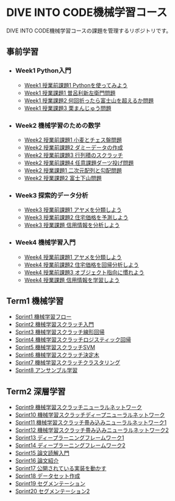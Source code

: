 # DIVE INTO CODE機械学習コース
DIVE INTO CODE機械学習コースの課題を管理するリポジトリです。

## 事前学習
- ### Week1 Python入門
  - [Week1 授業前課題1 Pythonを使ってみよう](https://github.com/takamotoki/diveintocode-ml/blob/master/Week1/week1_work1.ipynb)
  - [Week1 授業課題1 曽呂利新左衛門問題](https://github.com/takamotoki/diveintocode-ml/blob/master/Week1/Week1_%E6%8E%88%E6%A5%AD%E8%AA%B2%E9%A1%8C1_%E6%9B%BD%E5%91%82%E5%88%A9%E6%96%B0%E5%B7%A6%E8%A1%9B%E9%96%80%E5%95%8F%E9%A1%8C.ipynb)
  - [Week1 授業課題2 何回折ったら富士山を超えるか問題](https://github.com/takamotoki/diveintocode-ml/blob/master/Week1/week1_%E6%8E%88%E6%A5%AD%E8%AA%B2%E9%A1%8C2_%E4%BD%95%E5%9B%9E%E6%8A%98%E3%81%A3%E3%81%9F%E3%82%89%E5%AF%8C%E5%A3%AB%E5%B1%B1%E3%82%92%E8%B6%85%E3%81%88%E3%82%8B%E3%81%8B%E5%95%8F%E9%A1%8C.ipynb)
  - [Week1 授業課題3 栗まんじゅう問題](https://github.com/takamotoki/diveintocode-ml/blob/master/Week1/week1_%E6%8E%88%E6%A5%AD%E8%AA%B2%E9%A1%8C3_%E6%A0%97%E3%81%BE%E3%82%93%E3%81%98%E3%82%85%E3%81%86%E5%95%8F%E9%A1%8C.ipynb)
- ### Week2 機械学習のための数学
  - [Week2 授業前課題1 小麦とチェス盤問題](https://github.com/takamotoki/diveintocode-ml/blob/master/Week2/Week2_%E6%8E%88%E6%A5%AD%E5%89%8D%E8%AA%B2%E9%A1%8C1_%E5%B0%8F%E9%BA%A6%E3%81%A8%E3%83%81%E3%82%A7%E3%82%B9%E7%9B%A4%E5%95%8F%E9%A1%8C.ipynb)
  - [Week2 授業前課題2 ダミーデータの作成](https://github.com/takamotoki/diveintocode-ml/blob/master/Week2/Week2_%E6%8E%88%E6%A5%AD%E5%89%8D%E8%AA%B2%E9%A1%8C2_%E3%83%80%E3%83%9F%E3%83%BC%E3%83%87%E3%83%BC%E3%82%BF%E3%81%AE%E4%BD%9C%E6%88%90.ipynb)
  - [Week2 授業前課題3 行列積のスクラッチ](https://github.com/takamotoki/diveintocode-ml/blob/master/Week2/Week2_%E6%8E%88%E6%A5%AD%E5%89%8D%E8%AA%B2%E9%A1%8C3_%E8%A1%8C%E5%88%97%E7%A9%8D%E3%81%AE%E3%82%B9%E3%82%AF%E3%83%A9%E3%83%83%E3%83%81.ipynb)
  - [Week2 授業前課題4 任意課題ダーツ投げ問題](https://github.com/takamotoki/diveintocode-ml/blob/master/Week2/Week2_%E6%8E%88%E6%A5%AD%E5%89%8D%E8%AA%B2%E9%A1%8C4_%E4%BB%BB%E6%84%8F%E8%AA%B2%E9%A1%8C%E3%83%80%E3%83%BC%E3%83%84%E6%8A%95%E3%81%92%E5%95%8F%E9%A1%8C.ipynb)
  - [Week2 授業課題1 二次元配列と勾配問題](https://github.com/takamotoki/diveintocode-ml/blob/master/Week2/Week2_%E6%8E%88%E6%A5%AD%E8%AA%B2%E9%A1%8C1_%E4%BA%8C%E6%AC%A1%E5%85%83%E9%85%8D%E5%88%97%E3%81%A8%E5%8B%BE%E9%85%8D%E5%95%8F%E9%A1%8C.ipynb)
  - [Week2 授業課題2 富士下山問題](https://github.com/takamotoki/diveintocode-ml/blob/master/Week2/Week2_%E6%8E%88%E6%A5%AD%E8%AA%B2%E9%A1%8C2_%E5%AF%8C%E5%A3%AB%E4%B8%8B%E5%B1%B1%E5%95%8F%E9%A1%8C.ipynb)
- ### Week3 探索的データ分析
  - [Week3 授業前課題1 アヤメを分類しよう](https://github.com/takamotoki/diveintocode-ml/blob/master/Week3/Week3_%E6%8E%88%E6%A5%AD%E5%89%8D%E8%AA%B2%E9%A1%8C1_%E3%82%A2%E3%83%A4%E3%83%A1%E3%81%AE%E5%88%86%E6%9E%90.ipynb)
  - [Week3 授業前課題2 住宅価格を予測しよう](https://github.com/takamotoki/diveintocode-ml/blob/master/Week3/Week3_%E6%8E%88%E6%A5%AD%E5%89%8D%E8%AA%B2%E9%A1%8C2_%E4%BD%8F%E5%AE%85%E6%83%85%E5%A0%B1%E3%81%AE%E5%88%86%E6%9E%90.ipynb)
  - [Week3 授業課題 信用情報を分析しよう](https://github.com/takamotoki/diveintocode-ml/blob/master/Week3/Week3_In-classAssignment_HomeCreditDefaultRisk.ipynb)
- ### Week4 機械学習入門
  - [Week4 授業前課題1 アヤメを分類しよう](https://github.com/takamotoki/diveintocode-ml/blob/master/Week4/Week4_Pre-classAssignment1_IrisClassification.ipynb)
  - [Week4 授業前課題2 住宅価格を回帰分析しよう](https://github.com/takamotoki/diveintocode-ml/blob/master/Week4/Week4_Pre-classAssignment2_HousePrices.ipynb)
  - [Week4 授業前課題3 オブジェクト指向に慣れよう](https://github.com/takamotoki/diveintocode-ml/blob/master/Week4/Week4_Pre-classAssignment3_Object-orientation.ipynb)
  - [Week4 授業課題 信用情報を学習しよう](https://github.com/takamotoki/diveintocode-ml/blob/master/Week4/Week4_In-classAssignment_HomeCreditDefaultRisk.ipynb)

## Term1 機械学習

- [Sprint1 機械学習フロー](https://github.com/takamotoki/diveintocode-ml/blob/master/Sprint/Term1/Sprint_MLFlow_.ipynb)
- [Sprint2 機械学習スクラッチ入門](https://github.com/takamotoki/diveintocode-ml/blob/master/Sprint/Term1/Sprint2_IntroToMLScratch.ipynb)
- [Sprint3 機械学習スクラッチ線形回帰](https://github.com/takamotoki/diveintocode-ml/blob/master/Sprint/Term1/Sprint3_MLScratch_LinearRegression.ipynb)
- [Sprint4 機械学習スクラッチロジスティック回帰](https://github.com/takamotoki/diveintocode-ml/blob/master/Sprint/Term1/Sprint4_MLScratch_LogisticRegression.ipynb)
- [Sprint5 機械学習スクラッチSVM](https://github.com/takamotoki/diveintocode-ml/blob/master/Sprint/Term1/Sprint5_MLScratch_SVM.ipynb)
- [Sprint6 機械学習スクラッチ決定木](https://github.com/takamotoki/diveintocode-ml/blob/master/Sprint/Term1/Sprint6_MLScratch_DecisionTree.ipynb)
- [Sprint7 機械学習スクラッチクラスタリング](https://github.com/takamotoki/diveintocode-ml/blob/master/Sprint/Term1/Sprint7_MLScratch_K-Means.ipynb)
- [Sprint8 アンサンブル学習](https://github.com/takamotoki/diveintocode-ml/blob/master/Sprint/Term1/Sprint8_MLScratch_Ensemble.ipynb)

## Term2 深層学習
- [Sprint9 機械学習スクラッチニューラルネットワーク]()
- [Sprint10 機械学習スクラッチディープニューラルネットワーク]()
- [Sprint11 機械学習スクラッチ畳み込みニューラルネットワーク1]()
- [Sprint12 機械学習スクラッチ畳み込みニューラルネットワーク2]()
- [Sprint13 ディープラーニングフレームワーク1]()
- [Sprint14 ディープラーニングフレームワーク2]()
- [Sprint15 論文読解入門]()
- [Sprint16 論文紹介]()
- [Sprint17 公開されている実装を動かす]()
- [Sprint18 データセット作成]()
- [Sprint19 セグメンテーション]()
- [Sprint20 セグメンテーション2]()
